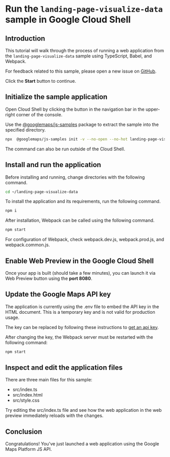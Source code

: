 # Run the `landing-page-visualize-data` sample in Google Cloud Shell

<walkthrough-tutorial-duration duration="10"/>

## Introduction

This tutorial will walk through the process of running a web application from
the `landing-page-visualize-data` sample using TypeScript, Babel, and Webpack.

For feedback related to this sample, please open a new issue on
[GitHub](https://github.com/googlemaps/js-samples/issues).

Click the **Start** button to continue.

## Initialize the sample application

Open Cloud Shell by clicking the
<walkthrough-cloud-shell-icon></walkthrough-cloud-shell-icon> button in the
navigation bar in the upper-right corner of the console.

Use the [@googlemaps/js-samples](https://www.npmjs.com/package/@googlemaps/js-samples) package to
extract the sample into the specified directory.

```bash
npx  @googlemaps/js-samples init -v --no-open --no-hot landing-page-visualize-data ~/landing-page-visualize-data
```

The command can also be run outside of the Cloud Shell.

## Install and run the application

Before installing and running, change directories with the following command.

```bash
cd ~/landing-page-visualize-data
```

To install the application and its requirements, run the following command.

```bash
npm i
```

After installation, Webpack can be called using the following command.

```bash
npm start
```

For configuration of Webpack, check
<walkthrough-editor-open-file filePath="landing-page-visualize-data/webpack.dev.js">webpack.dev.js</walkthrough-editor-open-file>,
<walkthrough-editor-open-file filePath="landing-page-visualize-data/webpack.prod.js">webpack.prod.js</walkthrough-editor-open-file>,
and
<walkthrough-editor-open-file filePath="landing-page-visualize-data/webpack.common.js">webpack.common.js</walkthrough-editor-open-file>.

## Enable Web Preview in the Google Cloud Shell

Once your app is built (should take a few minutes), you can launch it via
<walkthrough-spotlight-pointer target="cloudshell" spotlightId="devshell-web-preview-button">Web
Preview button</walkthrough-spotlight-pointer> using the **port 8080**.

## Update the Google Maps API key

The application is currently using the
<walkthrough-editor-open-file filePath="landing-page-visualize-data/.env">.env</walkthrough-editor-open-file>
file to embed the API key in the HTML document. This is a temporary key and is
not valid for production usage.

The key can be replaced by following these instructions to
[get an api key](https://developers.google.com/maps/documentation/javascript/get-api-key).

After changing the key, the Webpack server must be restarted with the following
command:

```bash
npm start
```

## Inspect and edit the application files

There are three main files for this sample:

*   <walkthrough-editor-open-file filePath="landing-page-visualize-data/src/index.ts">src/index.ts</walkthrough-editor-open-file>
*   <walkthrough-editor-open-file filePath="landing-page-visualize-data/src/index.html">src/index.html</walkthrough-editor-open-file>
*   <walkthrough-editor-open-file filePath="landing-page-visualize-data/src/style.css">src/style.css</walkthrough-editor-open-file>

Try editing the <walkthrough-editor-open-file filePath="landing-page-visualize-data/src/index.ts">src/index.ts</walkthrough-editor-open-file> file and see how the web application in the web preview immediately reloads with the changes.

## Conclusion

<walkthrough-conclusion-trophy></walkthrough-conclusion-trophy>

Congratulations! You've just launched a web application using the Google Maps
Platform JS API.
